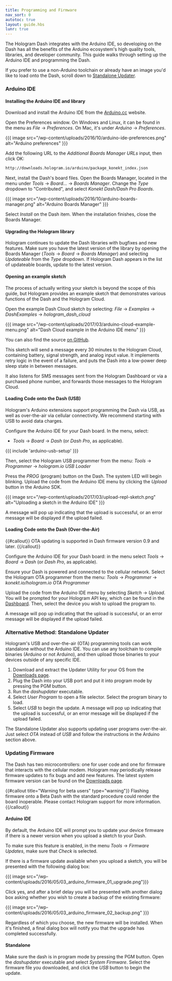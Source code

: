 ```yaml
---
title: Programming and Firmware
nav_sort: 0
autotoc: true
layout: guide.hbs
lunr: true
---
```


The Hologram Dash integrates with the Arduino IDE, so developing on the Dash
has all the benefits
of the Arduino ecosystem's high quality tools, libraries, and developer
community. This guide walks through setting up the Arduino IDE and programming
the Dash.

If you prefer to use a non-Arduino toolchain or already have an image you'd
like to load onto the Dash, scroll down to [Standalone Updater](#alternative-method-standalone-updater).

### Arduino IDE

#### Installing the Arduino IDE and library

Download and install the Arduino IDE from the 
[Arduino.cc](https://www.arduino.cc/en/Main/Software) website.

Open the Preferences window. On Windows and Linux, it can be found in the menu as
*File* -> *Preferences*. On Mac, it's under *Arduino* -> *Preferences*.

{{{ image src="/wp-content/uploads/2016/10/arduino-ide-preferences.png"
                   alt="Arduino preferences" }}}

Add the following URL to the *Additional Boards Manager URLs* input, then click OK:

```bash
http://downloads.hologram.io/arduino/package_konekt_index.json
```

Next, install the Dash's board files. Open the Boards Manager, located in the menu under 
*Tools* -> *Board...* -> *Boards Manager*. Change the *Type* dropdown to "Contributed",
and select *Konekt Dash/Dash Pro Boards*.

{{{ image src="/wp-content/uploads/2016/10/arduino-boards-manager.png"
                   alt="Arduino Boards Manager" }}}

Select *Install* on the Dash item. When the installation finishes, close the 
Boards Manager.

#### Upgrading the Hologram library

Hologram continues to update the Dash libraries with bugfixes and new features.
Make sure you have the latest version of the library by opening the Boards
Manager (*Tools* -> *Board* -> *Boards Manager*) and selecting *Updateable* from
the *Type* dropdown. If Hologram Dash appears in the list of updateable boards,
update to the latest version.

#### Opening an example sketch

The process of actually writing your sketch is beyond the scope of this guide,
but Hologram provides an example sketch that demonstrates various
functions of the Dash and the Hologram Cloud.

Open the example Dash Cloud sketch by selecting:
*File* -> *Examples* -> *DashExamples* -> *hologram_dash_cloud*

{{{ image src="/wp-content/uploads/2017/03/arduino-cloud-example-menu.png"
    alt="Dash Cloud example in the Arduino IDE menu" }}}

You can also find the source [on
GitHub](https://github.com/hologram-io/hologram-dash-arduino-integration/blob/master/konektdash/libraries/DashExamples/examples/hologram_dash_cloud/hologram_dash_cloud.ino).

This sketch will send a message every 30 minutes to the Hologram Cloud,
containing battery, signal strength, and analog input value. It implements retry
logic in the event of a failure, and puts the Dash into a low-power deep sleep state
in between messages.

It also listens for SMS messages sent from the Hologram Dashboard or via a
purchased phone number, and forwards those messages to the Hologram Cloud.

#### Loading Code onto the Dash (USB)

Hologram's Arduino extensions support programming the Dash
via USB, as well as over-the-air via cellular connectivity.
We recommend starting with USB to avoid data charges.

Configure the Arduino IDE for your Dash board. In the menu, select:

  * *Tools* -> *Board* -> *Dash* (or *Dash Pro*, as applicable).

{{{ include 'arduino-usb-setup' }}}

Then, select the Hologram USB programmer
from the menu: *Tools* -> *Programmer* -> *hologram.io USB Loader*

Press the *PROG* (program) button on the Dash. The system LED will begin blinking.
Upload the code from the Arduino IDE menu by clicking the *Upload* button in the
Arduino SDK.

{{{ image src="/wp-content/uploads/2017/03/upload-repl-sketch.png"
    alt="Uploading a sketch in the Arduino IDE" }}}

A message will pop up indicating that the upload is successful, or an error
message will be displayed if the upload failed.

#### Loading Code onto the Dash (Over-the-Air)

{{#callout}}
OTA updating is supported in Dash firmware version 0.9 and later.
{{/callout}}

Configure the Arduino IDE for your Dash board: in the menu select
*Tools* -> *Board* -> *Dash* (or *Dash Pro*, as applicable).

Ensure your Dash is powered and connected to the cellular network. Select the Hologram
OTA programmer from the menu: *Tools* -> *Programmer* -> *konekt.io/hologram.io OTA Programmer*

Upload the code from the Arduino IDE menu by selecting *Sketch* -> *Upload*. You will be
prompted for your Hologram API key, which can be found in the 
[Dashboard](https://dashboard.hologram.io/account/apikey).
Then, select the device you wish to upload the program to.

A message
will pop up indicating that the upload is successful, or an error message will
be displayed if the upload failed.

### Alternative Method: Standalone Updater

Hologram's USB and over-the-air (OTA) programming tools can work standalone without the 
Arduino IDE. You can use any toolchain to compile binaries (Arduino or not Arduino), and 
then upload those binaries to your devices outside of any specific IDE.

1. Download and extract the Updater Utility for your OS from the 
[Downloads page](/docs/downloads).
2. Plug the Dash into your USB port and put it into program mode by pressing the 
PGM button.
3. Run the *dashupdater* executable. 
4. Select *User Program* to open a file selector. Select the program binary to
load.
5. Select *USB* to begin the update. A message
will pop up indicating that the upload is successful, or an error message will
be displayed if the upload failed.

The Standalone Updater also supports updating user programs over-the-air. Just
select *OTA* instead of *USB* and follow the instructions in the Arduino section
above.

### Updating Firmware

The Dash has two microcontrollers: one for user code and one for
firmware that interacts with the cellular modem. Hologram may periodically
release firmware updates to fix bugs and add new features. 
The latest system firmware version can be found on the [Downloads 
page](/docs/downloads/). 

{{#callout title="Warning for beta users" type="warning"}}
Flashing firmware onto a Beta Dash with the standard procedure could 
render the board inoperable. Please contact Hologram support for more information.
{{/callout}}

#### Arduino IDE

By default, the Arduino IDE will prompt you to update your device firmware
if there is a newer version when you upload a sketch to your Dash.

To make sure this feature is enabled, in the menu *Tools* -> *Firmware Updates*,
make sure that *Check* is selected.

If there is a firmware update available when you upload a sketch, you will
be presented with the following dialog box:

{{{ image src="/wp-content/uploads/2016/05/03_arduino_firmware_01_upgrade.png"}}}

Click yes, and after a brief delay you will be presented with another
dialog box asking whether you wish to create a backup of the existing firmware:

{{{ image src="/wp-content/uploads/2016/05/03_arduino_firmware_02_backup.png" }}}

Regardless of which you choose, the new firmware will be installed. When it's
finished, a final dialog box will notify you that the upgrade has 
completed successfully.

#### Standalone

Make sure the dash is in program mode by pressing the PGM button. Open the *dashupdater*
executable and select *System Firmware*. Select the firmware file you downloaded, and
click the *USB* button to begin the update.


